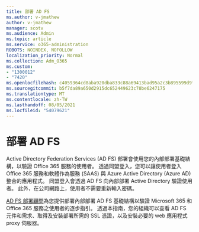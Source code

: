 ```yaml
---
title: 部署 AD FS
ms.author: v-jmathew
author: v-jmathew
manager: scotv
ms.audience: Admin
ms.topic: article
ms.service: o365-administration
ROBOTS: NOINDEX, NOFOLLOW
localization_priority: Normal
ms.collection: Adm_O365
ms.custom:
- "1300012"
- "7420"
ms.openlocfilehash: c4059364cd8aba920dba833c88a69413bad95a2c3b895599d9f6895b50ff73d5
ms.sourcegitcommit: b5f7da89a650d2915dc652449623c78be6247175
ms.translationtype: MT
ms.contentlocale: zh-TW
ms.lasthandoff: 08/05/2021
ms.locfileid: "54079621"
---
```

# <a name="deploy-ad-fs"></a>部署 AD FS

Active Directory Federation Services (AD FS) 部署會使用您的內部部署基礎結構，以驗證 Office 365 服務的使用者。 透過同盟登入，您可以讓使用者登入 Office 365 服務和軟體作為服務 (SAAS) 與 Azure Active Directory (Azure AD) 整合的應用程式。 同盟登入會透過 AD FS 向內部部署 Active Directory 驗證使用者。 此外，在公司網路上，使用者不需要重新輸入密碼。

[AD FS 部署顧問](https://go.microsoft.com/fwlink/?linkid=2071178)為您提供部署內部部署 AD FS 基礎結構以驗證 Microsoft 365 和 Office 365 服務之使用者的逐步指引。 透過本指南，您的組織可以查看 AD FS 元件和需求、取得及安裝部署所需的 SSL 憑證，以及安裝必要的 web 應用程式 proxy 伺服器。
